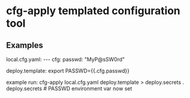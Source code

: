 # cfg-apply templated configuration tool

## Examples

local.cfg.yaml:
    ---
    cfg:
      passwd: "MyP@sSW0rd"

deploy.template:
    export PASSWD={{.cfg.passwd}}

example run:
    cfg-apply local.cfg.yaml deploy.template > deploy.secrets
    . deploy.secrets # PASSWD environment var now set
